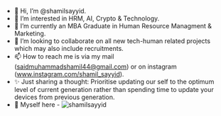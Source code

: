 - 👋 Hi, I’m @shamilsayyid.
- 👀 I’m interested in HRM, AI, Crypto & Technology.
- 🌱 I’m currently an MBA Graduate in Human Resource Managment & Marketing.
- 💞️ I’m looking to collaborate on all new tech-human related projects which may also include recruitments.
- 📫 How to reach me is via my mail (saidmuhammadshamil44@gmail.com) or on instagram (www.instagram.com/shamil_sayyid).
- ✨ Just sharing a thought: Prioritise updating our self to the optimum level of current generation rather than spending time to update your devices from previous generation.
- 💫 Myself here - ![shamilsayyid](https://user-images.githubusercontent.com/116694592/197929130-121e8361-3f09-457d-acdb-bec58318e442.png)
